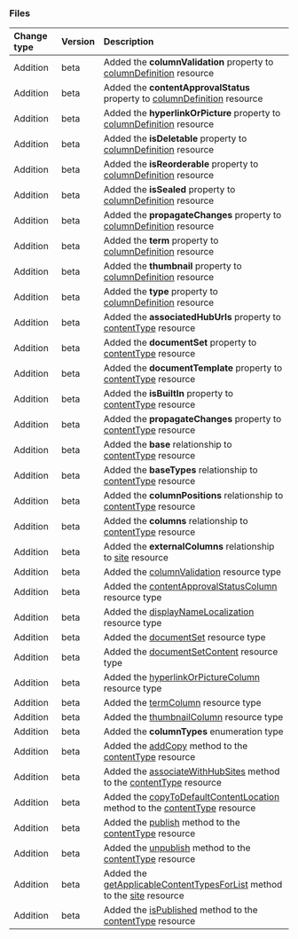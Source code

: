 ### Files

| **Change type** | **Version** | **Description** |
|:---|:---|:---|
|Addition|beta|Added the **columnValidation** property to [columnDefinition](https://docs.microsoft.com/en-us/graph/api/resources/columnDefinition?view=graph-rest-beta) resource|
|Addition|beta|Added the **contentApprovalStatus** property to [columnDefinition](https://docs.microsoft.com/en-us/graph/api/resources/columnDefinition?view=graph-rest-beta) resource|
|Addition|beta|Added the **hyperlinkOrPicture** property to [columnDefinition](https://docs.microsoft.com/en-us/graph/api/resources/columnDefinition?view=graph-rest-beta) resource|
|Addition|beta|Added the **isDeletable** property to [columnDefinition](https://docs.microsoft.com/en-us/graph/api/resources/columnDefinition?view=graph-rest-beta) resource|
|Addition|beta|Added the **isReorderable** property to [columnDefinition](https://docs.microsoft.com/en-us/graph/api/resources/columnDefinition?view=graph-rest-beta) resource|
|Addition|beta|Added the **isSealed** property to [columnDefinition](https://docs.microsoft.com/en-us/graph/api/resources/columnDefinition?view=graph-rest-beta) resource|
|Addition|beta|Added the **propagateChanges** property to [columnDefinition](https://docs.microsoft.com/en-us/graph/api/resources/columnDefinition?view=graph-rest-beta) resource|
|Addition|beta|Added the **term** property to [columnDefinition](https://docs.microsoft.com/en-us/graph/api/resources/columnDefinition?view=graph-rest-beta) resource|
|Addition|beta|Added the **thumbnail** property to [columnDefinition](https://docs.microsoft.com/en-us/graph/api/resources/columnDefinition?view=graph-rest-beta) resource|
|Addition|beta|Added the **type** property to [columnDefinition](https://docs.microsoft.com/en-us/graph/api/resources/columnDefinition?view=graph-rest-beta) resource|
|Addition|beta|Added the **associatedHubUrls** property to [contentType](https://docs.microsoft.com/en-us/graph/api/resources/contentType?view=graph-rest-beta) resource|
|Addition|beta|Added the **documentSet** property to [contentType](https://docs.microsoft.com/en-us/graph/api/resources/contentType?view=graph-rest-beta) resource|
|Addition|beta|Added the **documentTemplate** property to [contentType](https://docs.microsoft.com/en-us/graph/api/resources/contentType?view=graph-rest-beta) resource|
|Addition|beta|Added the **isBuiltIn** property to [contentType](https://docs.microsoft.com/en-us/graph/api/resources/contentType?view=graph-rest-beta) resource|
|Addition|beta|Added the **propagateChanges** property to [contentType](https://docs.microsoft.com/en-us/graph/api/resources/contentType?view=graph-rest-beta) resource|
|Addition|beta|Added the **base** relationship to [contentType](https://docs.microsoft.com/en-us/graph/api/resources/contentType?view=graph-rest-beta) resource|
|Addition|beta|Added the **baseTypes** relationship to [contentType](https://docs.microsoft.com/en-us/graph/api/resources/contentType?view=graph-rest-beta) resource|
|Addition|beta|Added the **columnPositions** relationship to [contentType](https://docs.microsoft.com/en-us/graph/api/resources/contentType?view=graph-rest-beta) resource|
|Addition|beta|Added the **columns** relationship to [contentType](https://docs.microsoft.com/en-us/graph/api/resources/contentType?view=graph-rest-beta) resource|
|Addition|beta|Added the **externalColumns** relationship to [site](https://docs.microsoft.com/en-us/graph/api/resources/site?view=graph-rest-beta) resource|
|Addition|beta|Added the [columnValidation](https://docs.microsoft.com/en-us/graph/api/resources/columnValidation?view=graph-rest-beta) resource type|
|Addition|beta|Added the [contentApprovalStatusColumn](https://docs.microsoft.com/en-us/graph/api/resources/contentApprovalStatusColumn?view=graph-rest-beta) resource type|
|Addition|beta|Added the [displayNameLocalization](https://docs.microsoft.com/en-us/graph/api/resources/displayNameLocalization?view=graph-rest-beta) resource type|
|Addition|beta|Added the [documentSet](https://docs.microsoft.com/en-us/graph/api/resources/documentSet?view=graph-rest-beta) resource type|
|Addition|beta|Added the [documentSetContent](https://docs.microsoft.com/en-us/graph/api/resources/documentSetContent?view=graph-rest-beta) resource type|
|Addition|beta|Added the [hyperlinkOrPictureColumn](https://docs.microsoft.com/en-us/graph/api/resources/hyperlinkOrPictureColumn?view=graph-rest-beta) resource type|
|Addition|beta|Added the [termColumn](https://docs.microsoft.com/en-us/graph/api/resources/termColumn?view=graph-rest-beta) resource type|
|Addition|beta|Added the [thumbnailColumn](https://docs.microsoft.com/en-us/graph/api/resources/thumbnailColumn?view=graph-rest-beta) resource type|
|Addition|beta|Added the **columnTypes** enumeration type|
|Addition|beta|Added the [addCopy](https://docs.microsoft.com/en-us/graph/api/contentType-addCopy?view=graph-rest-beta) method to the [contentType](https://docs.microsoft.com/en-us/graph/api/resources/contentType?view=graph-rest-beta) resource|
|Addition|beta|Added the [associateWithHubSites](https://docs.microsoft.com/en-us/graph/api/contentType-associateWithHubSites?view=graph-rest-beta) method to the [contentType](https://docs.microsoft.com/en-us/graph/api/resources/contentType?view=graph-rest-beta) resource|
|Addition|beta|Added the [copyToDefaultContentLocation](https://docs.microsoft.com/en-us/graph/api/contentType-copyToDefaultContentLocation?view=graph-rest-beta) method to the [contentType](https://docs.microsoft.com/en-us/graph/api/resources/contentType?view=graph-rest-beta) resource|
|Addition|beta|Added the [publish](https://docs.microsoft.com/en-us/graph/api/contentType-publish?view=graph-rest-beta) method to the [contentType](https://docs.microsoft.com/en-us/graph/api/resources/contentType?view=graph-rest-beta) resource|
|Addition|beta|Added the [unpublish](https://docs.microsoft.com/en-us/graph/api/contentType-unpublish?view=graph-rest-beta) method to the [contentType](https://docs.microsoft.com/en-us/graph/api/resources/contentType?view=graph-rest-beta) resource|
|Addition|beta|Added the [getApplicableContentTypesForList](https://docs.microsoft.com/en-us/graph/api/site-getApplicableContentTypesForList?view=graph-rest-beta) method to the [site](https://docs.microsoft.com/en-us/graph/api/resources/site?view=graph-rest-beta) resource|
|Addition|beta|Added the [isPublished](https://docs.microsoft.com/en-us/graph/api/contentType-isPublished?view=graph-rest-beta) method to the [contentType](https://docs.microsoft.com/en-us/graph/api/resources/contentType?view=graph-rest-beta) resource|

